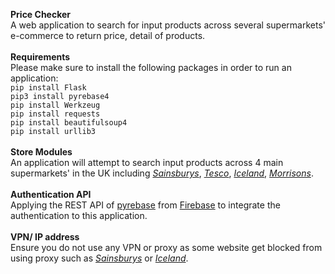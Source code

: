 **Price Checker**<br />
A web application to search for input products across several supermarkets' e-commerce to return price, detail of products.
<br /><br />
**Requirements**<br />
Please make sure to install the following packages in order to run an application:<br />
```pip install Flask```<br />
```pip3 install pyrebase4```<br />
```pip install Werkzeug```<br />
```pip install requests```<br />
```pip install beautifulsoup4```<br />
```pip install urllib3```<br />
<br />
**Store Modules**<br />
An application will attempt to search input products across 4 main supermarkets' in the UK including [*Sainsburys*](https://www.sainsburys.co.uk/), [*Tesco*](https://tesco.com/), [*Iceland*](https://www.iceland.co.uk/), [*Morrisons*](https://groceries.morrisons.com/).<br />
<br />
**Authentication API**<br />
Applying the REST API of [pyrebase](https://github.com/thisbejim/Pyrebase) from [Firebase](https://firebase.google.com/) to integrate the authentication to this application.<br />
<br />
**VPN/ IP address**<br />
Ensure you do not use any VPN or proxy as some website get blocked from using proxy such as [*Sainsburys*](https://www.sainsburys.co.uk/) or [*Iceland*](https://www.iceland.co.uk/).<br />
